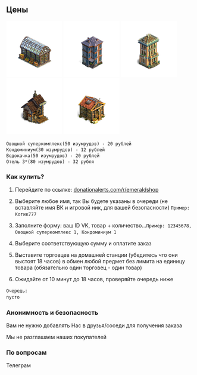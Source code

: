 ## Цены
![Суперкомплекс](https://github.com/emeraldshop/emeraldshop.github.io/raw/main/super.png) ![Кондоминиум](https://github.com/emeraldshop/emeraldshop.github.io/raw/main/kondominium.png) ![Отель 3](https://github.com/emeraldshop/emeraldshop.github.io/raw/main/hotel.png) ![Пекарня](https://github.com/emeraldshop/emeraldshop.github.io/raw/main/peka.png) ![Крольчатник](https://github.com/emeraldshop/emeraldshop.github.io/raw/main/krol.png) 

```
Овощной суперкомплекс(50 изумрудов) - 20 рублей
Кондоминиум(30 изумрудов) - 12 рублей
Водокачка(50 изумрудов) - 20 рублей
Отель 3*(80 изумрудов) - 32 рубля
```

### Как купить?

1) Перейдите по ссылке: [donationalerts.com/r/emeraldshop](https://www.donationalerts.com/r/emeraldshop)

2) Выберите любое имя, так Вы будете указаны в очереди (не вставляйте имя ВК и игровой ник, для вашей безопасности) ```Пример: Котик777```

3) Заполните форму: ваш ID VK, товар + количество...```Пример: 12345678, Овощной суперкомплекс 1, Кондоминиум 1```

4) Выберите соответствующую сумму и оплатите заказ

5) Выставите торговцев на домашней станции (убедитесь что они выстоят 18 часов) в обмен любой предмет без лимита на единицу товара (обязательно один торговец - один товар)

6) Ожидайте от 10 минут до 18 часов, проверяйте очередь ниже
```markdown
Очередь:
пусто
```

### Анонимность и безопасность

Вам не нужно добавлять Нас в друзья/соседи для получения заказа

Мы не разглашаем наших покупателей

### По вопросам

Телеграм
